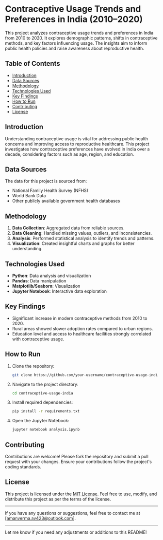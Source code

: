# Contraceptive Usage Trends and Preferences in India (2010–2020)

This project analyzes contraceptive usage trends and preferences in India from 2010 to 2020. It explores demographic patterns, shifts in contraceptive methods, and key factors influencing usage. The insights aim to inform public health policies and raise awareness about reproductive health.

## Table of Contents

- [Introduction](#introduction)  
- [Data Sources](#data-sources)  
- [Methodology](#methodology)  
- [Technologies Used](#technologies-used)  
- [Key Findings](#key-findings)  
- [How to Run](#how-to-run)  
- [Contributing](#contributing)  
- [License](#license)  

## Introduction

Understanding contraceptive usage is vital for addressing public health concerns and improving access to reproductive healthcare. This project investigates how contraceptive preferences have evolved in India over a decade, considering factors such as age, region, and education.

## Data Sources

The data for this project is sourced from:  
- National Family Health Survey (NFHS)  
- World Bank Data  
- Other publicly available government health databases  

## Methodology

1. **Data Collection**: Aggregated data from reliable sources.  
2. **Data Cleaning**: Handled missing values, outliers, and inconsistencies.  
3. **Analysis**: Performed statistical analysis to identify trends and patterns.  
4. **Visualization**: Created insightful charts and graphs for better understanding.  

## Technologies Used

- **Python**: Data analysis and visualization  
- **Pandas**: Data manipulation  
- **Matplotlib/Seaborn**: Visualization  
- **Jupyter Notebook**: Interactive data exploration  

## Key Findings

- Significant increase in modern contraceptive methods from 2010 to 2020.  
- Rural areas showed slower adoption rates compared to urban regions.  
- Education level and access to healthcare facilities strongly correlated with contraceptive usage.  

## How to Run

1. Clone the repository:  
   ```bash
   git clone https://github.com/your-username/contraceptive-usage-india.git
   ```  
2. Navigate to the project directory:  
   ```bash
   cd contraceptive-usage-india
   ```  
3. Install required dependencies:  
   ```bash
   pip install -r requirements.txt
   ```  
4. Open the Jupyter Notebook:  
   ```bash
   jupyter notebook analysis.ipynb
   ```  

## Contributing

Contributions are welcome! Please fork the repository and submit a pull request with your changes. Ensure your contributions follow the project's coding standards.

## License

This project is licensed under the [MIT License](LICENSE). Feel free to use, modify, and distribute this project as per the terms of the license.

---

If you have any questions or suggestions, feel free to contact me at [amanverma.av423@outlook.com].

---

Let me know if you need any adjustments or additions to this README!
